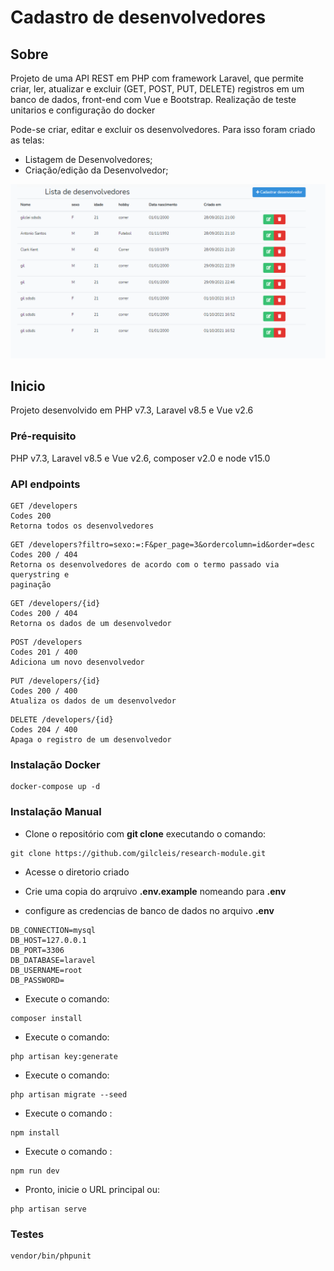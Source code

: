# Cadastro de desenvolvedores



## Sobre <a name = "about"></a>

Projeto de uma API REST em PHP com framework Laravel, que permite criar, ler, atualizar e excluir (GET​, ​POST​, ​PUT​,
DELETE​) registros em um banco de dados, front-end com Vue e Bootstrap. 
Realização de teste unitarios e configuração do docker

Pode-se criar, editar e excluir os desenvolvedores.
Para isso foram criado as telas:
- Listagem de Desenvolvedores;
- Criação/edição da Desenvolvedor;


![](./screen.png)

## Inicio <a name = "getting_started"></a>

Projeto desenvolvido em PHP v7.3, Laravel v8.5 e Vue v2.6

### Pré-requisito

PHP v7.3, Laravel v8.5 e Vue v2.6, composer v2.0 e node v15.0

### API endpoints
```
GET /developers
Codes 200
Retorna todos os desenvolvedores
```
```
GET /developers?filtro=sexo:=:F&per_page=3&ordercolumn=id&order=desc
Codes 200 / 404
Retorna os desenvolvedores de acordo com o termo passado via querystring e
paginação
```
```
GET /developers/{id}
Codes 200 / 404
Retorna os dados de um desenvolvedor
```
```
POST /developers
Codes 201 / 400
Adiciona um novo desenvolvedor
```
```
PUT /developers/{id}
Codes 200 / 400
Atualiza os dados de um desenvolvedor
```
```
DELETE /developers/{id}
Codes 204 / 400
Apaga o registro de um desenvolvedor
```

### Instalação Docker
```
docker-compose up -d
```
### Instalação Manual

- Clone o repositório com __git clone__ executando o comando:
```
git clone https://github.com/gilcleis/research-module.git
```
- Acesse o diretorio criado
- Crie uma copia do arqruivo __.env.example__ nomeando para __.env__ 

- configure as credencias de banco de dados no arquivo __.env__

```
DB_CONNECTION=mysql
DB_HOST=127.0.0.1
DB_PORT=3306
DB_DATABASE=laravel
DB_USERNAME=root
DB_PASSWORD=
```

- Execute o comando:

```
composer install
```
- Execute o comando:

```
php artisan key:generate
```
- Execute o comando:

```
php artisan migrate --seed
```
- Execute o comando :

```
npm install
```
- Execute o comando :

```
npm run dev
```

- Pronto, inicie o URL principal ou:
```
php artisan serve
```

### Testes
```
vendor/bin/phpunit
```